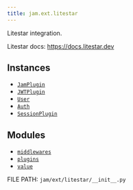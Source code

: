 ```yaml
---
title: jam.ext.litestar
---
```


Litestar integration.

Litestar docs: https://docs.litestar.dev

## Instances
* [`JamPlugin`](litestar/plugins.md#jam.ext.litestar.plugins.JamPlugin)
* [`JWTPlugin`](litestar/plugins.md#jam.ext.litestar.plugins.JWTPlugin)
* [`User`](litestar/value.md#jam.ext.litestar.value.User)
* [`Auth`](litestar/value.md#jam.ext.litetsra.value.Auth)
* [`SessionPlugin`](litestar/plugins.md#jam.ext.litestar.plugins.SessionPlugin)

## Modules
* [`middlewares`](litestar/middlewares.md)
* [`plugins`](litestar/plugins.md)
* [`value`](litestar/value.md)

FILE PATH: `jam/ext/litestar/__init__.py`